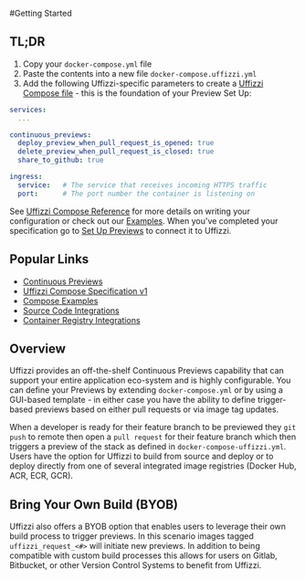 #Getting Started

## TL;DR  
1. Copy your `docker-compose.yml` file
2. Paste the contents into a new file `docker-compose.uffizzi.yml`
3. Add the following Uffizzi-specific parameters to create a [Uffizzi Compose file](setup/compose-spec.md) - this is the foundation of your Preview Set Up:  
``` yaml title="docker-compose.uffizzi.yml"
services:
  ...

continuous_previews:
  deploy_preview_when_pull_request_is_opened: true
  delete_preview_when_pull_request_is_closed: true
  share_to_github: true

ingress:
  service:   # The service that receives incoming HTTPS traffic
  port:      # The port number the container is listening on
```

See [Uffizzi Compose Reference](config/compose-spec.md) for more details on writing your configuration or check out our [Examples](examples/example-compose.md).  When you've completed your specification go to [Set Up Previews](set-up-previews.md) to connect it to Uffizzi.

## Popular Links

* [Continuous Previews](continuous-previews.md)
* [Uffizzi Compose Specification v1](config/compose-spec.md)
* [Compose Examples](examples/example-compose.md)
* [Source Code Integrations](config/source-code-integrations)
* [Container Registry Integrations](config/container-registry-integrations)

## Overview

Uffizzi provides an off-the-shelf Continuous Previews capability that can support your entire application eco-system and is highly configurable.  You can define your Previews by extending `docker-compose.yml` or by using a GUI-based template - in either case you have the ability to define trigger-based previews based on either pull requests or via image tag updates.

When a developer is ready for their feature branch to be previewed they `git push` to remote then open a `pull request` for their feature branch which then triggers a preview of the stack as defined in `docker-compose-uffizzi.yml`.  Users have the option for Uffizzi to build from source and deploy or to deploy directly from one of several integrated image registries (Docker Hub, ACR, ECR, GCR).  

## Bring Your Own Build (BYOB) 
Uffizzi also offers a BYOB option that enables users to leverage their own build process to trigger previews.  In this scenario images tagged `uffizzi_request_<#>` will initiate new previews.  In addition to being compatible with custom build processes this allows for users on Gitlab, Bitbucket, or other Version Control Systems to benefit from Uffizzi.


